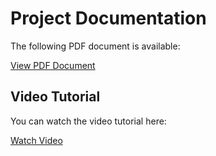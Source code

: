 # Project Documentation

The following PDF document is available:

[View PDF Document](README/Books%20Management%20System.pdf)

## Video Tutorial

You can watch the video tutorial here:

[Watch Video](README/BooksManagementVideo.mp4)

